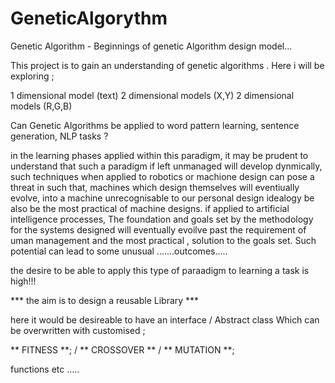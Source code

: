 # GeneticAlgorythm
Genetic Algorithm - Beginnings of genetic Algorithm design model...  

This project is to gain an understanding of genetic algorithms . Here i will be exploring ;

1 dimensional model (text)
2 dimensional models (X,Y)
2 dimensional models (R,G,B)

Can Genetic Algorithms be applied to word pattern learning, sentence generation, NLP tasks ?

in the learning phases applied within this paradigm, it may be prudent to understand that such a paradigm if left unmanaged will develop dynmically, 
such techniques when applied to robotics or machione design can pose a threat in such that, machines which design themselves will eventiually evolve,
into a machine unrecognisable to our personal design idealogy be also be the most practical of machine designs. if applied to artificial intelligence processes,
The foundation and goals set by the methodology for the systems designed will eventually evoilve past the requirement of uman management and the most practical , 
solution to the goals set. Such potential can lead to some unusual .......outcomes.....

the desire to be able to apply this type of paraadigm to learning a task is high!!!

*** the aim is to design a reusable Library *** 

here it would be desireable to have an interface / Abstract class Which can be overwritten with customised ;

** FITNESS **;
/ ** CROSSOVER ** / 
** MUTATION **;



functions etc .....

